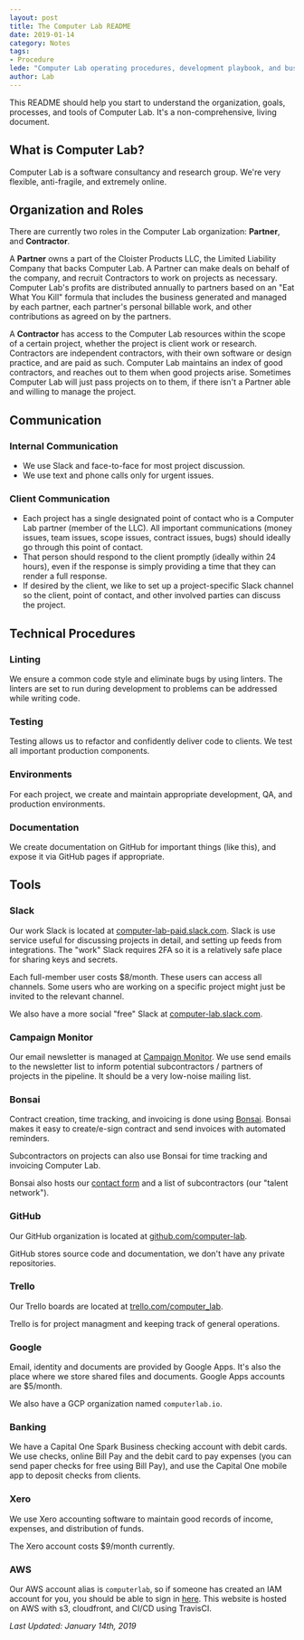 ```yaml
---
layout: post
title: The Computer Lab README
date: 2019-01-14
category: Notes
tags:
- Procedure
lede: "Computer Lab operating procedures, development playbook, and business tools."
author: Lab
---
```


This README should help you start to understand the organization, goals,
processes, and tools of Computer Lab. It's a non-comprehensive, living
document.

## What is Computer Lab?

Computer Lab is a software consultancy and research group. We're very
flexible, anti-fragile, and extremely online.

## Organization and Roles

There are currently two roles in the Computer Lab organization: **Partner**, and
**Contractor**.

A **Partner** owns a part of the Cloister Products LLC, the Limited Liability
Company that backs Computer Lab.  A Partner can make deals on behalf of the
company, and recruit Contractors to work on projects as necessary. Computer
Lab's profits are distributed annually to partners based on an "Eat What You
Kill" formula that includes the business generated and managed by each partner,
each partner's personal billable work, and other contributions as agreed on by
the partners. 

A **Contractor** has access to the Computer Lab resources within the scope of a
certain project, whether the project is client work or research. Contractors are
independent contractors, with their own software or design practice, and are
paid as such. Computer Lab maintains an index of good contractors, and reaches
out to them when good projects arise. Sometimes Computer Lab will just pass
projects on to them, if there isn't a Partner able and willing to manage the
project. 

## Communication

### Internal Communication
- We use Slack and face-to-face for most project discussion.
- We use text and phone calls only for urgent issues.

### Client Communication
- Each project has a single designated point of contact who is a Computer Lab
  partner (member of the LLC). All important communications (money issues, team
  issues, scope issues, contract issues, bugs) should ideally go through this
  point of contact.
- That person should respond to the client promptly (ideally within 24 hours),
  even if the response is simply providing a time that they can render a full
  response.
- If desired by the client, we like to set up a project-specific Slack channel
  so the client, point of contact, and other involved parties can discuss the
  project. 

## Technical Procedures

### Linting 

We ensure a common code style and eliminate bugs by using linters. The linters
are set to run during development to problems can be addressed while writing
code.

### Testing

Testing allows us to refactor and confidently deliver code to clients. We test
all important production components.

### Environments

For each project, we create and maintain appropriate development, QA, and
production environments. 

### Documentation

We create documentation on GitHub for important things (like this), and expose it via GitHub pages if appropriate.

## Tools

### Slack

Our work Slack is located at
[computer-lab-paid.slack.com](https://computer-lab-paid.slack.com). Slack is use
service useful for discussing projects in detail, and setting up feeds from
integrations. The "work" Slack requires 2FA so it is a relatively safe place for
sharing keys and secrets.

Each full-member user costs $8/month. These users can access all channels. Some
users who are working on a specific project might just be invited to the
relevant channel.

We also have a more social "free" Slack at
[computer-lab.slack.com](https://computer-lab.slack.com).

### Campaign Monitor

Our email newsletter is managed at [Campaign Monitor](https://computerlab.createsend.com).
We use send emails to the newsletter list to inform potential subcontractors /
partners of projects in the pipeline. It should be a very low-noise mailing
list.

### Bonsai

Contract creation, time tracking, and invoicing is done using
[Bonsai](https://app.hellobonsai.com/). Bonsai makes it easy to create/e-sign
contract and send invoices with automated reminders.

Subcontractors on projects can also use Bonsai for time tracking and invoicing
Computer Lab.

Bonsai also hosts our [contact form](https://app.hellobonsai.com/) and a list of
subcontractors (our "talent network").

### GitHub

Our GitHub organization is located at [github.com/computer-lab](https://github.com/computer-lab).

GitHub stores source code and documentation, we don't have any private repositories.

### Trello

Our Trello boards are located at [trello.com/computer_lab](https://trello.com/computer_lab).

Trello is for project managment and keeping track of general operations.

### Google

Email, identity and documents are provided by Google Apps. It's also the place where we
store shared files and documents.  Google Apps accounts are $5/month.

We also have a GCP organization named `computerlab.io`.

### Banking

We have a Capital One Spark Business checking account with debit cards.  We use
checks, online Bill Pay and the debit card to pay expenses (you can send paper
checks for free using Bill Pay), and use the Capital One mobile app to deposit
checks from clients.

### Xero

We use Xero accounting software to maintain good records of income, expenses,
and distribution of funds.

The Xero account costs $9/month currently.

### AWS

Our AWS account alias is `computerlab`, so if someone has created an IAM account
for you, you should be able to sign in
[here](https://computerlab.signin.aws.amazon.com/console/). This website is
hosted on AWS with s3, cloudfront, and CI/CD using TravisCI.


*Last Updated: January 14th, 2019*
